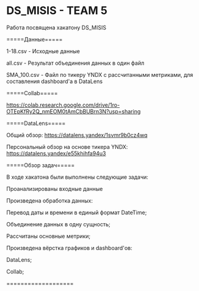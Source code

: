 # DS_MISIS - TEAM 5
Работа посвящена хакатону DS_MISIS

=====Данные=====

1-18.csv - Исходные данные


all.csv - Результат объединения данных в один файл


SMA_100.csv - Файл по тикеру YNDX с рассчитанными метриками, для составления dashboard'а в DataLens

=====Collab=====

https://colab.research.google.com/drive/1ro-OTEpKfRy2Q_nmEOM0tAmCbBUBrn3N?usp=sharing


=====DataLens=====

Общий обзор: https://datalens.yandex/1svmr9b0cz4wq

Персональный обзор на основе тикера YNDX: https://datalens.yandex/e55khihfa94u3


=====Обзор задач=====

В ходе хакатона были выполнены следующие задачи:

Проанализированы входные данные

Произведена обработка данных:

  Перевод даты и времени в единый формат DateTime;
  
  Объединение данных в одну сущность;
  
Рассчитаны основные метрики;

Произведена вёрстка графиков и dashboard'ов:

  DataLens;
  
  Collab;
  
===================
